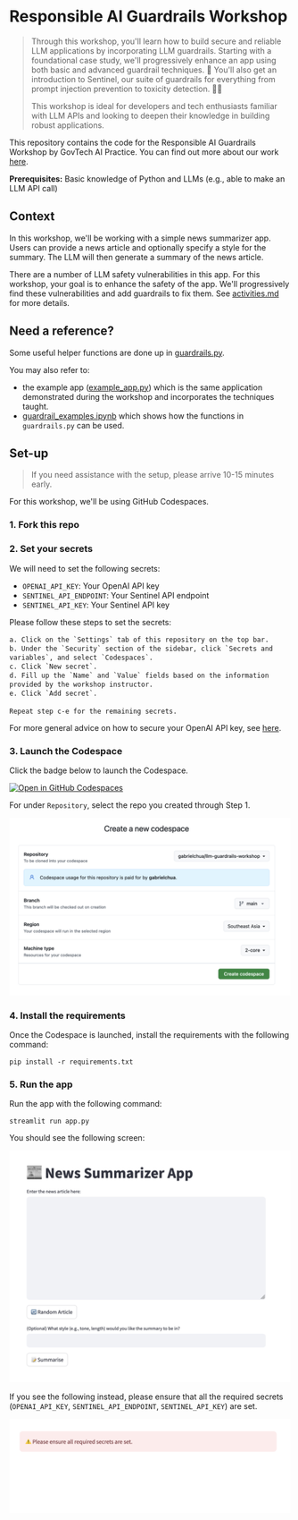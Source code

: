 # Responsible AI Guardrails Workshop

> Through this workshop, you'll learn how to build secure and reliable LLM applications by incorporating LLM guardrails. Starting with a foundational case study, we'll progressively enhance an app using both basic and advanced guardrail techniques. 🔐 You'll also get an introduction to Sentinel, our suite of guardrails for everything from prompt injection prevention to toxicity detection. 👩‍💻 
>
> This workshop is ideal for developers and tech enthusiasts familiar with LLM APIs and looking to deepen their knowledge in building robust applications.

This repository contains the code for the Responsible AI Guardrails Workshop by GovTech AI Practice. You can find out more about our work [here](https://medium.com/dsaid-govtech).

**Prerequisites:** Basic knowledge of Python and LLMs (e.g., able to make an LLM API call)

## Context
In this workshop, we'll be working with a simple news summarizer app. Users can provide a news article and optionally specify a style for the summary. The LLM will then generate a summary of the news article.

There are a number of LLM safety vulnerabilities in this app. For this workshop, your goal is to enhance the safety of the app. We'll progressively find these vulnerabilities and add guardrails to fix them. See [activities.md](./activities.md) for more details.

## Need a reference?
Some useful helper functions are done up in [guardrails.py](./guardrails.py).

You may also refer to:
- the example app ([example_app.py](./example_app.py)) which is the same application demonstrated during the workshop and incorporates the techniques taught.
- [guardrail_examples.ipynb](./guardrail_examples.ipynb) which shows how the functions in `guardrails.py` can be used.

## Set-up

> If you need assistance with the setup, please arrive 10-15 minutes early.

For this workshop, we'll be using GitHub Codespaces.

### 1. Fork this repo

### 2. Set your secrets

We will need to set the following secrets:

- `OPENAI_API_KEY`: Your OpenAI API key
- `SENTINEL_API_ENDPOINT`: Your Sentinel API endpoint
- `SENTINEL_API_KEY`: Your Sentinel API key

Please follow these steps to set the secrets:

```
a. Click on the `Settings` tab of this repository on the top bar.
b. Under the `Security` section of the sidebar, click `Secrets and variables`, and select `Codespaces`.
c. Click `New secret`.
d. Fill up the `Name` and `Value` fields based on the information provided by the workshop instructor.
e. Click `Add secret`.

Repeat step c-e for the remaining secrets.
```

For more general advice on how to secure your OpenAI API key, see [here](https://help.openai.com/en/articles/5112595-best-practices-for-api-key-safety).

### 3. Launch the Codespace

Click the badge below to launch the Codespace.

[![Open in GitHub Codespaces](https://github.com/codespaces/badge.svg)](https://github.com/codespaces/new)

For under `Repository`, select the repo you created through Step 1.

![Codespaces setup page](<./images/codespaces.png>)

### 4. Install the requirements

Once the Codespace is launched, install the requirements with the following command:

```
pip install -r requirements.txt
```

### 5. Run the app

Run the app with the following command:
```
streamlit run app.py
```

You should see the following screen:

![App screenshot](./images/app_screenshot.png)

If you see the following instead, please ensure that all the required secrets (`OPENAI_API_KEY`, `SENTINEL_API_ENDPOINT`, `SENTINEL_API_KEY`) are set.

![Missing secrets](./images/missing_secrets.png)
